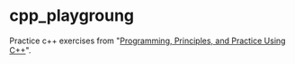 # cpp_playgroung
Practice c++ exercises from "[Programming, Principles, and Practice Using C++](http://www.stroustrup.com/programming.html)".
